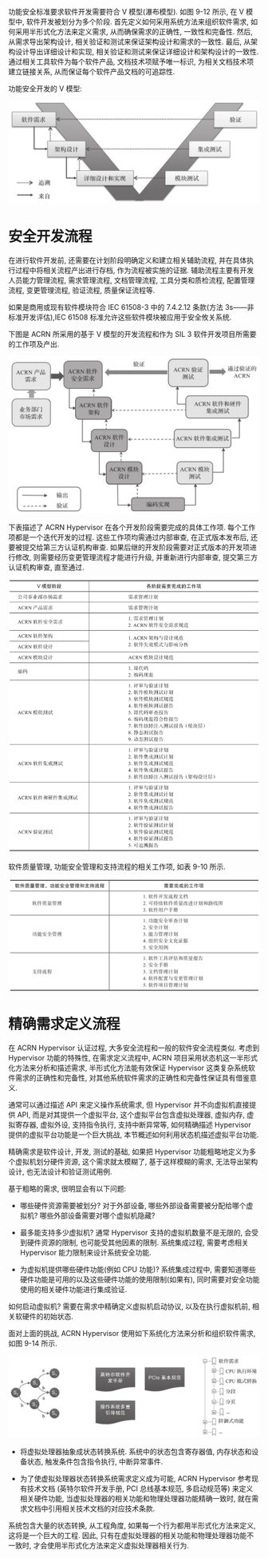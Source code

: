 
功能安全标准要求软件开发需要符合 V 模型(瀑布模型)​. 如图 9-12 所示, 在 V 模型中, 软件开发被划分为多个阶段. 首先定义如何采用系统方法来组织软件需求, 如何采用半形式化方法来定义需求, 从而确保需求的正确性, 一致性和完备性. 然后, 从需求导出架构设计, 相关验证和测试来保证架构设计和需求的一致性. 最后, 从架构设计导出详细设计和实现, 相关验证和测试来保证详细设计和架构设计的一致性. 通过相关工具软件为每个软件产品, 文档技术项赋予唯一标识, 为相关文档技术项建立链接关系, 从而保证每个软件产品文档的可追踪性.

功能安全开发的 V 模型:

![2024-10-29-13-47-32.png](./images/2024-10-29-13-47-32.png)

# 安全开发流程

在进行软件开发前, 还需要在计划阶段明确定义和建立相关辅助流程, 并在具体执行过程中将相关流程产出进行存档, 作为流程被实施的证据. 辅助流程主要有开发人员能力管理流程, 需求管理流程, 文档管理流程, 工具分类和质检流程, 配置管理流程, 变更管理流程, 验证流程, 质量保证流程等.

如果是商用或现有软件模块符合 IEC 61508-3 中的 7.4.2.12 条款(方法 3s——非标准开发评估)​,IEC 61508 标准允许这些软件模块被应用于安全攸关系统.

下图是 ACRN 所采用的基于 V 模型的开发流程和作为 SIL 3 软件开发项目所需要的工作项及产出.

![2024-10-29-13-47-44.png](./images/2024-10-29-13-47-44.png)

下表描述了 ACRN Hypervisor 在各个开发阶段需要完成的具体工作项. 每个工作项都是一个迭代开发的过程. 这些工作项均需通过内部审查, 在正式版本发布后, 还要被提交给第三方认证机构审查. 如果后继的开发阶段需要对正式版本的开发项进行修改, 则需要经历变更管理流程才能进行升级, 并重新进行内部审查, 提交第三方认证机构审查, 直至通过.

![2024-10-29-13-47-52.png](./images/2024-10-29-13-47-52.png)

软件质量管理, 功能安全管理和支持流程的相关工作项, 如表 9-10 所示.

![2024-10-29-13-47-59.png](./images/2024-10-29-13-47-59.png)

# 精确需求定义流程

在 ACRN Hypervisor 认证过程, 大多安全流程和一般的软件安全流程类似. 考虑到 Hypervisor 功能的特殊性, 在需求定义流程中, ACRN 项目采用状态机这一半形式化方法来分析和描述需求, 半形式化方法能有效保证 Hypervisor 这类复杂系统软件需求的正确性和完备性, 对其他系统软件需求的正确性和完备性保证具有借鉴意义.

通常可以通过描述 API 来定义操作系统需求, 但 Hypervisor 并不向虚拟机直接提供 API, 而是对其提供一个虚拟平台, 这个虚拟平台包含虚拟处理器, 虚拟内存, 虚拟寄存器, 虚拟外设, 支持指令执行, 支持中断异常等, 如何精确描述 Hypervisor 提供的虚拟平台功能是一个巨大挑战, 本节概述如何利用状态机描述虚拟平台功能.

精确需求是软件设计, 开发, 测试的基础, 如果把 Hypervisor 功能粗略地定义为多个虚拟机划分硬件资源, 这个需求就太模糊了, 基于这样模糊的需求, 无法导出架构设计, 也无法设计和验证测试用例.

基于粗略的需求, 很明显会有以下问题:

* 哪些硬件资源需要被划分? 对于外部设备, 哪些外部设备需要被分配给哪个虚拟机? 哪些外部设备需要对哪个虚拟机隐藏?

* 最多能支持多少虚拟机? 通常 Hypervisor 支持的虚拟机数量不是无限的, 会受到硬件资源的限制, 也可能受其他因素的限制. 系统集成过程, 需要考虑相关 Hypervisor 能力限制来设计系统安全功能.

* 为虚拟机提供哪些硬件功能(例如 CPU 功能)​? 系统集成过程中, 需要知道哪些硬件功能是可用的以及这些硬件功能的使用限制(如果有)​, 同时需要对安全功能使用的相关硬件功能进行集成验证.

如何启动虚拟机? 需要在需求中精确定义虚拟机启动协议, 以及在执行虚拟机前, 相关软硬件的初始状态.

面对上面的挑战, ACRN Hypervisor 使用如下系统化方法来分析和组织软件需求, 如图 9-14 所示.

![2024-10-29-13-48-10.png](./images/2024-10-29-13-48-10.png)

* 将虚拟处理器抽象成状态转换系统. 系统中的状态包含寄存器值, 内存状态和设备状态, 触发条件包含指令执行, 中断异常事件.

* 为了使虚拟处理器状态转换系统需求定义成为可能, ACRN Hypervisor 参考现有技术文档 (英特尔软件开发手册, PCI 总线基本规范, 多启动规范等) 来定义相关硬件功能, 当虚拟处理器的相关功能和物理处理器功能精确一致时, 就在需求文档中引用相关技术文档的对应技术条款.

系统包含大量的状态转换, 从工程角度, 如果每一个行为都用半形式化方法来定义, 这将是一个巨大的工程. 因此, 只有在虚拟处理器的相关功能和物理处理器功能不一致时, 才会使用半形式化方法来定义虚拟处理器相关行为.
